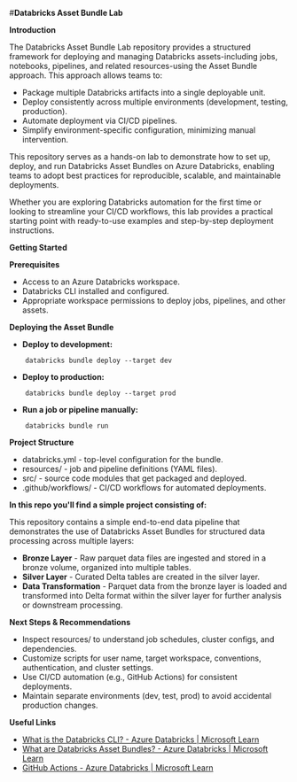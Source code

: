#**Databricks Asset Bundle Lab**

**Introduction**

The Databricks Asset Bundle Lab repository provides a structured framework for deploying and managing Databricks assets-including jobs, notebooks, pipelines, and related resources-using the Asset Bundle approach. This approach allows teams to:

- Package multiple Databricks artifacts into a single deployable unit.
- Deploy consistently across multiple environments (development, testing, production).
- Automate deployment via CI/CD pipelines.
- Simplify environment-specific configuration, minimizing manual intervention.

This repository serves as a hands-on lab to demonstrate how to set up, deploy, and run Databricks Asset Bundles on Azure Databricks, enabling teams to adopt best practices for reproducible, scalable, and maintainable deployments.

Whether you are exploring Databricks automation for the first time or looking to streamline your CI/CD workflows, this lab provides a practical starting point with ready-to-use examples and step-by-step deployment instructions.

**Getting Started**

**Prerequisites**

- Access to an Azure Databricks workspace.
- Databricks CLI installed and configured.
- Appropriate workspace permissions to deploy jobs, pipelines, and other assets.

**Deploying the Asset Bundle**

- **Deploy to development:**
```
    databricks bundle deploy --target dev
```
- **Deploy to production:**
```
    databricks bundle deploy --target prod
```
- **Run a job or pipeline manually:**
```
    databricks bundle run
```
**Project Structure**

- databricks.yml - top-level configuration for the bundle.
- resources/ - job and pipeline definitions (YAML files).
- src/ - source code modules that get packaged and deployed.
- .github/workflows/ - CI/CD workflows for automated deployments.

**In this repo you'll find a simple project consisting of:**

This repository contains a simple end-to-end data pipeline that demonstrates the use of Databricks Asset Bundles for structured data processing across multiple layers:

- **Bronze Layer** - Raw parquet data files are ingested and stored in a bronze volume, organized into multiple tables.
- **Silver Layer** - Curated Delta tables are created in the silver layer.
- **Data Transformation** - Parquet data from the bronze layer is loaded and transformed into Delta format within the silver layer for further analysis or downstream processing.

**Next Steps & Recommendations**

- Inspect resources/ to understand job schedules, cluster configs, and dependencies.
- Customize scripts for user name, target workspace, conventions, authentication, and cluster settings.
- Use CI/CD automation (e.g., GitHub Actions) for consistent deployments.
- Maintain separate environments (dev, test, prod) to avoid accidental production changes.

**Useful Links**

- [What is the Databricks CLI? - Azure Databricks | Microsoft Learn](https://learn.microsoft.com/en-us/azure/databricks/dev-tools/cli/)
- [What are Databricks Asset Bundles? - Azure Databricks | Microsoft Learn](https://learn.microsoft.com/en-us/azure/databricks/dev-tools/bundles/)
- [GitHub Actions - Azure Databricks | Microsoft Learn](https://learn.microsoft.com/en-us/azure/databricks/dev-tools/ci-cd/github)
